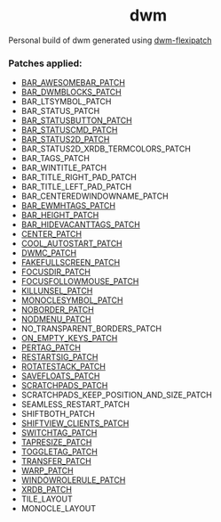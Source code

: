 <h1 align="center"> dwm</h1>

Personal build of dwm generated using [dwm-flexipatch](https://github.com/bakkeby/dwm-flexipatch.git)

### Patches applied:

- [BAR_AWESOMEBAR_PATCH](https://dwm.suckless.org/patches/awesomebar/)
- [BAR_DWMBLOCKS_PATCH](https://gist.github.com/danbyl/54f7c1d57fc6507242a95b71c3d8fdea)
- BAR_LTSYMBOL_PATCH
- BAR_STATUS_PATCH
- [BAR_STATUSBUTTON_PATCH](https://dwm.suckless.org/patches/statusbutton/)
- [BAR_STATUSCMD_PATCH](https://dwm.suckless.org/patches/statuscmd/)
- [BAR_STATUS2D_PATCH](https://dwm.suckless.org/patches/status2d/)
- BAR_STATUS2D_XRDB_TERMCOLORS_PATCH
- BAR_TAGS_PATCH
- BAR_WINTITLE_PATCH
- BAR_TITLE_RIGHT_PAD_PATCH
- BAR_TITLE_LEFT_PAD_PATCH
- BAR_CENTEREDWINDOWNAME_PATCH
- [BAR_EWMHTAGS_PATCH](https://dwm.suckless.org/patches/ewmhtags/)
- [BAR_HEIGHT_PATCH](https://dwm.suckless.org/patches/bar_height/)
- [BAR_HIDEVACANTTAGS_PATCH](https://dwm.suckless.org/patches/hide_vacant_tags/)
- [CENTER_PATCH](https://dwm.suckless.org/patches/center/)
- [COOL_AUTOSTART_PATCH](https://dwm.suckless.org/patches/cool_autostart/)
- [DWMC_PATCH](http://dwm.suckless.org/patches/dwmc/)
- [FAKEFULLSCREEN_PATCH](https://dwm.suckless.org/patches/fakefullscreen/)
- [FOCUSDIR_PATCH](https://github.com/bakkeby/patches/wiki/focusdir)
- [FOCUSFOLLOWMOUSE_PATCH](https://github.com/bakkeby/patches/wiki/focusfollowmouse)
- [KILLUNSEL_PATCH](https://dwm.suckless.org/patches/killunsel/)
- [MONOCLESYMBOL_PATCH](https://dwm.suckless.org/patches/monoclesymbol/)
- [NOBORDER_PATCH](https://dwm.suckless.org/patches/noborder/)
- [NODMENU_PATCH](https://git.suckless.org/sites/commit/ed68e3629de4ef2ca2d3f8893a79fb570b4c0cbc.html)
- NO_TRANSPARENT_BORDERS_PATCH
- [ON_EMPTY_KEYS_PATCH](https://github.com/bakkeby/dwm-flexipatch/issues/51)
- [PERTAG_PATCH](https://dwm.suckless.org/patches/pertag/)
- [RESTARTSIG_PATCH](https://dwm.suckless.org/patches/restartsig/)
- [ROTATESTACK_PATCH](https://dwm.suckless.org/patches/rotatestack/)
- [SAVEFLOATS_PATCH](https://dwm.suckless.org/patches/save_floats/)
- [SCRATCHPADS_PATCH](https://dwm.suckless.org/patches/scratchpad/)
- SCRATCHPADS_KEEP_POSITION_AND_SIZE_PATCH
- SEAMLESS_RESTART_PATCH
- SHIFTBOTH_PATCH
- [SHIFTVIEW_CLIENTS_PATCH](https://github.com/bakkeby/patches/wiki/shiftviewclients/)
- [SWITCHTAG_PATCH](https://github.com/bakkeby/patches/wiki/switchtag/)
- [TAPRESIZE_PATCH](https://dwm.suckless.org/patches/tapresize/)
- [TOGGLETAG_PATCH](https://github.com/bakkeby/patches/wiki/toggletag)
- [TRANSFER_PATCH](https://dwm.suckless.org/patches/transfer/)
- [WARP_PATCH](https://dwm.suckless.org/patches/warp/)
- [WINDOWROLERULE_PATCH](https://github.com/bakkeby/patches/wiki/windowrolerule/)
- [XRDB_PATCH](http://dwm.suckless.org/patches/xrdb/)
- TILE_LAYOUT
- MONOCLE_LAYOUT
